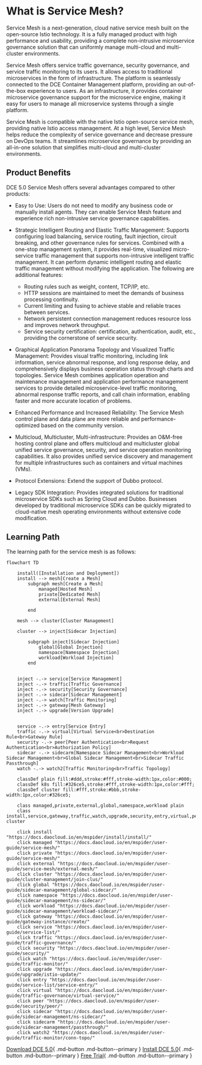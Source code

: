 # What is Service Mesh?

Service Mesh is a next-generation, cloud native service mesh built on the open-source Istio technology.
It is a fully managed product with high performance and usability, providing a complete non-intrusive
microservice governance solution that can uniformly manage multi-cloud and multi-cluster environments.

Service Mesh offers service traffic governance, security governance, and service traffic monitoring to its users.
It allows access to traditional microservices in the form of infrastructure. The platform is seamlessly connected
to the DCE Container Management platform, providing an out-of-the-box experience to users. As an infrastructure,
it provides container microservice governance support for the microservice engine, making it easy for users to
manage all microservice systems through a single platform.

Service Mesh is compatible with the native Istio open-source service mesh, providing native Istio access management.
At a high level, Service Mesh helps reduce the complexity of service governance and decrease pressure on DevOps teams.
It streamlines microservice governance by providing an all-in-one solution that simplifies multi-cloud and multi-cluster environments.

## Product Benefits

DCE 5.0 Service Mesh offers several advantages compared to other products:

- Easy to Use: Users do not need to modify any business code or manually install agents.
  They can enable Service Mesh feature and experience rich non-intrusive service governance capabilities.

- Strategic Intelligent Routing and Elastic Traffic Management: Supports configuring load balancing, service routing,
  fault injection, circuit breaking, and other governance rules for services. Combined with a one-stop management
  system, it provides real-time, visualized micro-service traffic management that supports non-intrusive intelligent
  traffic management. It can perform dynamic intelligent routing and elastic traffic management without modifying
  the application. The following are additional features:

    - Routing rules such as weight, content, TCP/IP, etc.
    - HTTP sessions are maintained to meet the demands of business processing continuity.
    - Current limiting and fusing to achieve stable and reliable traces between services.
    - Network persistent connection management reduces resource loss and improves network throughput.
    - Service security certification: certification, authentication, audit, etc., providing the cornerstone of service security.

- Graphical Application Panorama Topology and Visualized Traffic Management: Provides visual traffic monitoring,
  including link information, service abnormal response, and long response delay, and comprehensively displays
  business operation status through charts and topologies. Service Mesh combines application operation and maintenance
  management and application performance management services to provide detailed microservice-level traffic monitoring,
  abnormal response traffic reports, and call chain information, enabling faster and more accurate location of problems.

- Enhanced Performance and Increased Reliability: The Service Mesh control plane and data plane are
  more reliable and performance-optimized based on the community version.

- Multicloud, Multicluster, Multi-infrastructure: Provides an O&M-free hosting control plane and offers multicloud
  and multicluster global unified service governance, security, and service operation monitoring capabilities.
  It also provides unified service discovery and management for multiple infrastructures such as containers
  and virtual machines (VMs).

- Protocol Extensions: Extend the support of Dubbo protocol.

- Legacy SDK Integration: Provides integrated solutions for traditional microservice SDKs such as Spring Cloud
  and Dubbo. Businesses developed by traditional microservice SDKs can be quickly migrated to cloud-native mesh
  operating environments without extensive code modification.

## Learning Path

The learning path for the service mesh is as follows:

```mermaid
flowchart TD

    install([Installation and Deployment])
    install --> mesh[Create a Mesh]
        subgraph mesh[Create a Mesh]
            managed[Hosted Mesh]
            private[Dedicated Mesh]
            external[External Mesh]
            
        end

    mesh --> cluster[Cluster Management]

    cluster --> inject[Sidecar Injection]

        subgraph inject[Sidecar Injection]
            global[Global Injection]
            namespace[Namespace Injection]
            workload[Workload Injection]
        end

    
    inject -.-> service[Service Management]
    inject -.-> traffic[Traffic Governance]
    inject -.-> security[Security Governance]
    inject -.-> sidecar[Sidecar Management]
    inject -.-> watch[Traffic Monitoring]
    inject -.-> gateway[Mesh Gateway]
    inject -.-> upgrade[Version Upgrade]
    

    service -.-> entry[Service Entry]
    traffic -.-> virtual[Virtual Service<br>Destination Rule<br>Gateway Rule]
    security -.-> peer[Peer Authentication<br>Request Authentication<br>Authorization Policy]
    sidecar -.-> sidecarm[Namespace Sidecar Management<br>Workload Sidecar Management<br>Global Sidecar Management<br>Sidecar Traffic Passthrough]
    watch -.-> watch2[Traffic Monitoring<br>Traffic Topology]

    classDef plain fill:#ddd,stroke:#fff,stroke-width:1px,color:#000;
    classDef k8s fill:#326ce5,stroke:#fff,stroke-width:1px,color:#fff;
    classDef cluster fill:#fff,stroke:#bbb,stroke-width:1px,color:#326ce5;

    class managed,private,external,global,namespace,workload plain
    class install,service,gateway,traffic,watch,upgrade,security,entry,virtual,peer,cluster,sidecar,sidecarm,watch2 cluster

    click install "https://docs.daocloud.io/en/mspider/install/install/"
    click managed "https://docs.daocloud.io/en/mspider/user-guide/service-mesh/"
    click private "https://docs.daocloud.io/en/mspider/user-guide/service-mesh/"
    click external "https://docs.daocloud.io/en/mspider/user-guide/service-mesh/external-mesh/"
    click cluster "https://docs.daocloud.io/en/mspider/user-guide/cluster-management/join-clus/"
    click global "https://docs.daocloud.io/en/mspider/user-guide/sidecar-management/global-sidecar/"
    click namespace "https://docs.daocloud.io/en/mspider/user-guide/sidecar-management/ns-sidecar/"
    click workload "https://docs.daocloud.io/en/mspider/user-guide/sidecar-management/workload-sidecar/"
    click gateway "https://docs.daocloud.io/en/mspider/user-guide/gateway-instance/create/"
    click service "https://docs.daocloud.io/en/mspider/user-guide/service-list/"
    click traffic "https://docs.daocloud.io/en/mspider/user-guide/traffic-governance/"
    click security "https://docs.daocloud.io/en/mspider/user-guide/security/"
    click watch "https://docs.daocloud.io/en/mspider/user-guide/traffic-monitor/"
    click upgrade "https://docs.daocloud.io/en/mspider/user-guide/upgrade/istio-update/"
    click entry "https://docs.daocloud.io/en/mspider/user-guide/service-list/service-entry/"
    click virtual "https://docs.daocloud.io/en/mspider/user-guide/traffic-governance/virtual-service/"
    click peer "https://docs.daocloud.io/en/mspider/user-guide/security/peer/"
    click sidecar "https://docs.daocloud.io/en/mspider/user-guide/sidecar-management/ns-sidecar/"
    click sidecarm "https://docs.daocloud.io/en/mspider/user-guide/sidecar-management/passthrough/"
    click watch2 "https://docs.daocloud.io/en/mspider/user-guide/traffic-monitor/conn-topo/"
```

[Download DCE 5.0](../../download/index.md){ .md-button .md-button--primary }
[Install DCE 5.0](../../install/index.md){ .md-button .md-button--primary }
[Free Trial](../../dce/license0.md){ .md-button .md-button--primary }
